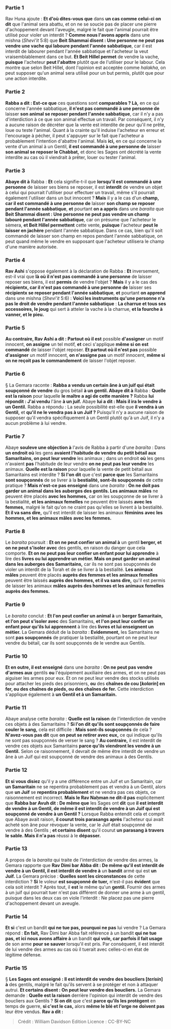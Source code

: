 
### Partie 1
Rav Huna ajoute : <b>Et d'où dites-vous que</b> dans <b>un cas comme celui-ci on dit</b> que l'animal sera abattu, et on ne se soucie pas de placer une pierre d'achoppement devant l'aveugle, malgré le fait que l'animal pourrait être utilisé pour violer un interdit ? <b>Comme nous l'avons appris</b> dans une mishna (<i>Shevi'it</i> 5:8) que <b>Beit Shammai disent : Une personne ne peut pas vendre une vache qui laboure pendant l'année sabbatique</b>, car il est interdit de labourer pendant l'année sabbatique et l'acheteur la veut vraisemblablement dans ce but. <b>Et Beit Hillel permet</b> de vendre la vache, <b>puisque</b> l'acheteur <b>peut l'abattre</b> plutôt que de l'utiliser pour le labour. Cela montre que selon Beit Hillel, dont l'opinion est acceptée comme <i>halakha</i>, on peut supposer qu'un animal sera utilisé pour un but permis, plutôt que pour une action interdite.

### Partie 2
<b>Rabba a dit : Est-ce que</b> ces questions sont <b>comparables ? Là,</b> en ce qui concerne l'année sabbatique, <b>il n'est pas commandé à une personne de</b> laisser <b>son animal se reposer pendant l'année sabbatique</b>, car il n'y a pas d'interdiction à ce que son animal effectue un travail. Par conséquent, il n'y a aucune raison de décréter que la vente est interdite de peur qu'il ne prête, loue ou teste l'animal. Quant à la crainte qu'il induise l'acheteur en erreur et l'encourage à pécher, il peut s'appuyer sur le fait que l'acheteur a probablement l'intention d'abattre l'animal. Mais <b>ici,</b> en ce qui concerne la vente d'un animal à un Gentil, <b>il est commandé à une personne de</b> laisser <b>son animal se reposer le Chabbat,</b> et donc les Sages ont décrété la vente interdite au cas où il viendrait à prêter, louer ou tester l'animal.

### Partie 3
<b>Abaye dit à</b> Rabba : <b>Et</b> cela signifie-t-il que <b>lorsqu'il est commandé à une personne</b> de laisser ses biens se reposer, il est <b>interdit</b> de vendre un objet à celui qui pourrait l'utiliser pour effectuer un travail, même s'il pourrait également l'utiliser dans un but innocent ? <b>Mais</b> il y a le cas d'un <b>champ, car il est commandé à une personne de</b> laisser <b>son champ se reposer pendant l'année sabbatique</b>, <b>et</b> pourtant <b>on a appris</b> dans une <i>baraita</i> que <b>Beit Shammai disent : Une personne ne peut pas vendre un champ labouré pendant l'année sabbatique</b>, car on présume que l'acheteur le sèmera, <b>et Beit Hillel permettent</b> cette vente, <b>puisque</b> l'acheteur <b>peut le laisser en jachère</b> pendant l'année sabbatique. Dans ce cas, bien qu'il soit commandé de laisser son champ en repos pendant l'année sabbatique, on peut quand même le vendre en supposant que l'acheteur utilisera le champ d'une manière autorisée.

### Partie 4
<b>Rav Ashi</b> s'oppose également à</b> la déclaration de Rabba : <b>Et</b> inversement, est-il vrai que <b>là où il n'est pas commandé à une personne</b> de laisser reposer ses biens, il est <b>permis</b> de vendre l'objet ? <b>Mais</b> il y a le cas des <b>récipientx, car il n'est pas commandé à une personne de</b> laisser ses <b>récipientx se reposer pendant l'année sabbatique</b>, <b>et</b> pourtant <b>on apprend</b> dans une mishna (<i>Shevi'it</i> 5:6) : <b>Voici les instruments qu'une personne n'a pas le droit de vendre pendant l'année sabbatique</b> : <b>La charrue et tous ses accessoires, le joug</b> qui sert à atteler la vache à la charrue, <b>et la fourche à vanner, et le pieu.</b>

### Partie 5
<b>Au contraire, Rav Ashi a dit : Partout où il est</b> possible <b>d'assigner</b> un motif innocent, <b>on assigne</b> un tel motif, <b>et</b> ceci s'applique <b>même si on est commandé</b> de laisser l'objet reposer. <b>Et partout où il n'est pas</b> possible <b>d'assigner</b> un motif innocent, <b>on n'assigne pas</b> un motif innocent, <b>même si on ne reçoit pas le commandement</b> de laisser l'objet reposer.

### Partie 6
§ La Gemara raconte : <b>Rabba a vendu un certain âne à un juif qui était soupçonné de vendre</b> du gros bétail <b>à un gentil. Abaye dit à</b> Rabba : <b>Quelle est la raison</b> pour laquelle <b>le maître a agi de cette manière ?</b> Rabba <b>lui répondit : J'ai vendu</b> l'âne <b>à un juif.</b> Abaye <b>lui a dit : Mais il ira le vendre à un Gentil.</b> Rabba a répondu : La seule possibilité est-elle que <b>il vendra à un Gentil,</b> et <b>qu'il ne le vendra pas à un Juif ?</b> Puisqu'il n'y a aucune raison de supposer qu'il vendra spécifiquement à un Gentil plutôt qu'à un Juif, il n'y a aucun problème à lui vendre.

### Partie 7
Abaye <b>souleve une objection à</b> l'avis de Rabba à partir d'une <i>baraïta</i> : Dans <b>un endroit où</b> les gens <b>avaient l'habitude de vendre du petit bétail aux Samaritains, on peut leur vendre</b> les animaux ; dans un endroit <b>où</b> les gens n'avaient <b>pas</b> l'habitude de leur vendre</b> <b>on ne peut pas leur vendre</b> les animaux. <b>Quelle est la raison</b> pour laquelle la vente de petit bétail aux Samaritains est interdite ? <b>Si l'on dit</b> que c'est <b>parce que</b> les Samaritains <b>sont soupçonnés</b> de se livrer à la <b>bestialité, sont-ils soupçonnés</b> de cette pratique ? <b>Mais n'est-ce pas enseigné</b> dans une <i>baraita</i> : <b>On ne doit pas garder un animal dans les auberges des gentils. Les animaux mâles</b> ne peuvent être placés <b>avec les hommes,</b> car on les soupçonne de se livrer à la bestialité, <b>et les animaux femelles</b> ne peuvent être laissés <b>avec les femmes,</b> malgré le fait qu'on ne craint pas qu'elles se livrent à la bestialité. <b>Et il va sans dire,</b> qu'il est interdit de laisser les animaux <b>féminins</b> <b>avec les hommes, et les animaux mâles</b> <b>avec les femmes.</b>

### Partie 8
Le <i>baraita</i> poursuit : <b>Et on ne peut confier un animal à</b> un gentil <b>berger, et on ne peut s'isoler avec</b> des gentils, en raison du danger que cela comporte. <b>Et on ne peut pas leur confier un enfant pour lui apprendre</b> à lire des <b>livres ou lui apprendre un métier. Mais on peut garder un animal dans les auberges des Samaritains,</b> car ils ne sont pas soupçonnés de violer un interdit de la Torah et de se livrer à la bestialité. <b>Les animaux mâles</b> peuvent être placés <b>auprès des femmes et les animaux femelles</b> peuvent être laissés <b>auprès des hommes, et il va sans dire,</b> qu'il est permis de laisser les animaux <b>mâles</b> <b>auprès des hommes et les animaux femelles</b> <b>auprès des femmes.</b>

### Partie 9
Le <i>baraita</i> conclut : <b>Et l'on peut confier un animal à</b> un <b>berger Samaritain, et l'on peut s'isoler avec</b> des Samaritains, <b>et l'on peut leur confier un enfant pour qu'ils lui apprennent</b> à lire des <b>livres et lui enseignent un métier.</b> La Gemara déduit de la <i>baraita</i> : <b>Evidemment,</b> les Samaritains ne sont <b>pas soupçonnés</b> de pratiquer la bestialité, pourtant on ne peut leur vendre du bétail, car ils sont soupçonnés de le vendre aux Gentils.

### Partie 10
<b>Et en outre, il est enseigné</b> dans une <i>baraita</i> : <b>On ne peut pas vendre d'armes aux</b> gentils <b>ou</b> l'équipement auxiliaire des armes, et on ne peut pas aiguiser les armes pour eux. Et on ne peut leur vendre des stocks</b> utilisés pour attacher les pieds des prisonniers, <b>ou</b> des <b>chaînes de cou [<i>kolarin</i>] en fer, ou des chaînes de pieds, ou des chaînes de fer.</b> Cette interdiction s'applique également à <b>un Gentil et à un Samaritain.</b>

### Partie 11
Abaye analyse cette <i>baraita</i> : <b>Quelle est la raison</b> de l'interdiction de vendre ces objets à des Samaritains ? <b>Si l'on dit qu'ils sont soupçonnés de faire couler le sang,</b> cela est difficile : <b>Mais sont-ils soupçonnés</b> de cela ? <b>N'avez-vous pas dit</b> que <b>on peut se retirer avec eux,</b> ce qui indique qu'ils ne sont pas soupçonnés de verser le sang ? <b>Au contraire,</b> il est interdit de vendre ces objets aux Samaritains <b>parce qu'ils viendront les vendre à un Gentil.</b> Selon ce raisonnement, il devrait de même être interdit de vendre un âne à un Juif qui est soupçonné de vendre des animaux à des Gentils.

### Partie 12
<b>Et si vous disiez</b> qu'il y a une différence entre un Juif et un Samaritain, car <b>un Samaritain</b> ne se repentira probablement pas</b> et vendra à un Gentil, alors que <b>un Juif</b> se <b>repentira probablement</b> et ne vendra pas ces objets, ce raisonnement est incorrect. <b>Mais le Rav Naḥman ne dit-il pas</b> explicitement que <b>Rabba bar Avuh dit : De même que</b> les Sages ont <b>dit</b> que <b>il est interdit de vendre à un Gentil, de même il est interdit de vendre à un Juif qui est soupçonné de vendre à un Gentil ?</b> Lorsque Rabba entendit cela et comprit que Abaye avait raison, <b>il courut trois parasangs après</b> l'acheteur qui avait acheté son âne pour révoquer la vente, car le Juif était soupçonné de vendre à des Gentils ; <b>et certains disent</b> qu'il courut <b>un parasang à travers le sable. Mais il n'a pas</b> réussi à le <b>dépasser.</b>

### Partie 13
A propos de la <i>baraita</i> qui traite de l'interdiction de vendre des armes, la Gemara rapporte que <b>Rav Dimi bar Abba dit : De même qu'il est interdit de vendre à un Gentil, il est interdit de vendre à</b> un <b>bandit</b> armé qui est <b>un Juif.</b> La Gemara précise : <b>Quelles sont les circonstances</b> de cette interdiction ? <b>Si</b> le voleur <b>est soupçonné de tuer,</b> n'est-il pas <b>évident</b> que cela soit interdit ? Après tout, il <b>est</b> le même qu'un <b>gentil.</b> Fournir des armes à un juif qui pourrait tuer n'est pas différent de donner une arme à un gentil, puisque dans les deux cas on viole l'interdit : Ne placez pas une pierre d'achoppement devant un aveugle.

### Partie 14
<b>Et si</b> c'est un bandit <b>qui ne tue pas, pourquoi ne pas</b> lui vendre ? La Gemara répond : <b>En fait,</b> Rav Dimi bar Abba fait référence à un bandit <b>qui ne tue pas, et ici nous avons affaire à</b> un bandit <b>qui vole, car parfois il fait usage</b> de son arme <b>pour se sauver</b> lorsqu'il est pris. Par conséquent, il est interdit de lui vendre des armes au cas où il tuerait avec celles-ci en état de légitime défense.

### Partie 15
§ <b>Les Sages ont enseigné : Il est interdit de vendre des boucliers [<i>terisin</i>] à</b> des gentils, malgré le fait qu'ils servent à se protéger et non à attaquer autrui. <b>Et certains disent : On peut leur vendre des boucliers.</b> La Gemara demande : <b>Quelle est la raison</b> derrière l'opinion qui interdit de vendre des boucliers aux Gentils ? <b>Si on dit</b> que c'est <b>parce qu'ils les protègent</b> en temps de guerre, <b>si c'est le cas,</b> alors <b>même le blé et l'orge ne doivent pas</b> leur être vendus. <b>Rav a dit :</b>

>Crédit : William Davidson Edition
>Licence : CC-BY-NC